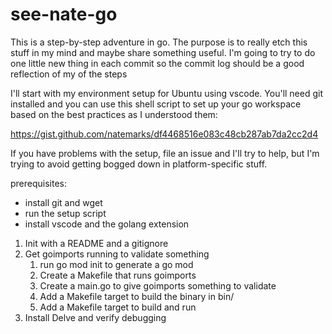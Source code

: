 # see-nate-go

This is a step-by-step adventure in go.  The purpose is to really etch this stuff in my mind and maybe share something useful.  I'm going to try to do one little new thing in each commit so the commit log should be a good reflection of my of the steps  

I'll start with  my environment setup for Ubuntu using vscode.  You'll need git installed and you can use this shell script to set up your go workspace based on the best practices as I understood them:

https://gist.github.com/natemarks/df4468516e083c48cb287ab7da2cc2d4

If you have problems with the setup, file an issue and I'll try to help, but I'm trying to avoid getting bogged down in platform-specific stuff.

prerequisites:
 - install git and wget
 - run the setup script
 - install vscode and the golang extension



1) Init with a README and a gitignore
2) Get goimports running to validate something
   1) run go mod init to generate a go mod
   2) Create a Makefile that runs goimports
   3) Create a main.go to give goimports something to validate
   4) Add a Makefile target to build the binary in bin/
   5) Add a Makefile target to build and run
3) Install Delve and verify debugging
